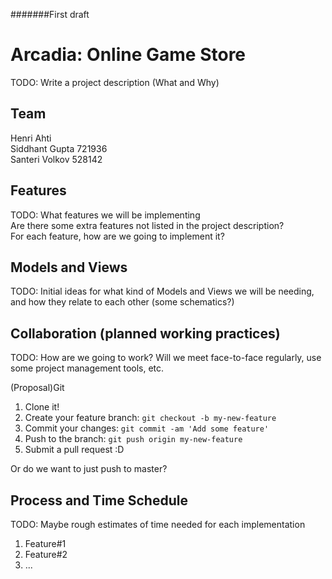 #######First draft
# Arcadia: Online Game Store
TODO: Write a project description (What and Why)

## Team
Henri Ahti      
Siddhant Gupta  721936  
Santeri Volkov  528142 

## Features
TODO: What features we will be implementing  
Are there some extra features not listed in the project description?  
For each feature, how are we going to implement it?
## Models and Views
TODO: Initial ideas for what kind of Models and Views we will be needing, 
and how they relate to each other
(some schematics?)
## Collaboration (planned working practices)
TODO: How are we going to work? Will we meet face-to-face regularly, 
use some project management tools, etc.

(Proposal)Git

1. Clone it!
2. Create your feature branch: `git checkout -b my-new-feature`
3. Commit your changes: `git commit -am 'Add some feature'`
4. Push to the branch: `git push origin my-new-feature`
5. Submit a pull request :D  

Or do we want to just push to master?

## Process and Time Schedule
TODO: Maybe rough estimates of time needed for each implementation
1. Feature#1
2. Feature#2
3. ...
